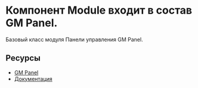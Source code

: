 # Компонент Module входит в состав GM Panel.

Базовый класс модуля Панели управления GM Panel.

## Ресурсы
- [GM Panel](https://apps.gearmagic.ru/gmpanel)
- [Документация](https://apps.gearmagic.ru/component/gmpanel-module)
